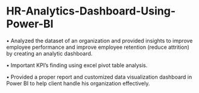 # HR-Analytics-Dashboard-Using-Power-BI

• Analyzed the dataset of an organization and provided insights to improve employee performance and improve employee retention (reduce attrition) by creating an 
  analytic dashboard.
  
• Important KPI’s finding using excel pivot table analysis.

• Provided a proper report and customized data visualization dashboard in Power BI to help client handle his organization effectively.

